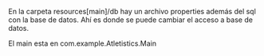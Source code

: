 En la carpeta resources[main]/db hay un archivo properties además del sql con la base de datos.
Ahí es donde se puede cambiar el acceso a base de datos.


El main esta en com.example.Atletistics.Main

